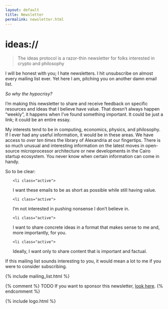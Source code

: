 ```yaml
---
layout: default
title: Newsletter
permalink: newsletter.html
---
```


# ideas://
> The ideas protocol is a razor-thin newsletter for folks interested in crypto and philosophy

I will be honest with you; I hate newsletters. I hit unsubscribe on almost every mailing list ever. Yet here I am, pitching you on another damn email list.

*So why the hypocrisy?*

I’m making this newsletter to share and receive feedback on specific resources and ideas that I believe have value. That doesn’t always happen “weekly”, it happens when I’ve found something important. It could be just a link; it could be an entire essay.

My interests tend to be in computing, economics, physics, and philosophy. If I ever had any useful information, it would be in these areas. We have access to *over ten times* the library of Alexandria at our fingertips. There is so much unusual and interesting information on the latest moves in open-source microprocessor architecture or new developments in the Cairo startup ecosystem. You never know when certain information can come in handy.


So to be clear:

<ul>



    <li class="active">
I want these emails to be as short as possible while still having value.
    </li>

    <li class="active">
I’m not interested in pushing nonsense I don’t believe in.
    </li>


    <li class="active">
I want to share concrete ideas in a format that makes sense to me and, more importantly, for you.
    </li>


    <li class="active">
Ideally, I want only to share content that is important and factual.
    </li>

</ul>


If this mailing list sounds interesting to you, it would mean a lot to me if you were to consider subscribing.

{% include mailing_list.html %}



  {% comment %}
    TODO
    If you want to sponsor this newsletter, [look here](/news_sponsor.html).
  {% endcomment %}


{% include logo.html %}
